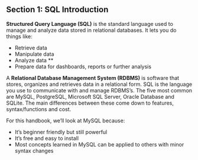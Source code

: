 ## **Section 1: SQL Introduction**

**Structured Query Language (SQL)** is the standard language used to manage and analyze data stored in relational databases. It lets you do things like:
* Retrieve data  
* Manipulate data  
* Analyze data  **
* Prepare data for dashboards, reports or further analysis

A **Relational Database Management System (RDBMS)** is software that stores, organizes and retrieves data in a relational form. SQL is the language you use to communicate with and manage RDBMS’s. The five most common are MySQL, PostgreSQL, Microsoft SQL Server, Oracle Database and SQLite. The main differences between these come down to features, syntax/functions and cost. 

For this handbook, we’ll look at MySQL because: 

* It’s beginner friendly but still powerful  
* It’s free and easy to install  
* Most concepts learned in MySQL can be applied to others with minor syntax changes